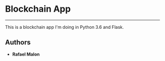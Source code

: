 # Blockchain App
---
This is a blockchain app I'm doing in Python 3.6 and Flask.

## Authors
- **Rafael Malon**